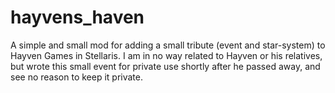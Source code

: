 # hayvens_haven

A simple and small mod for adding a small tribute (event and star-system) to Hayven Games in Stellaris.
I am in no way related to Hayven or his relatives, but wrote this small event for private
use shortly after he passed away, and see no reason to keep it private.
